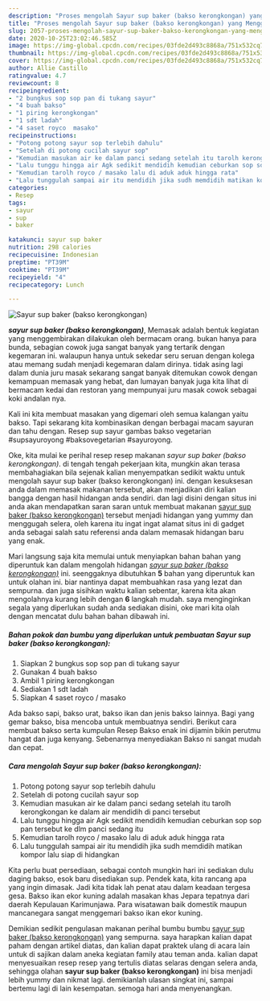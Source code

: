 ```yaml
---
description: "Proses mengolah Sayur sup baker (bakso kerongkongan) yang Menggugah Selera"
title: "Proses mengolah Sayur sup baker (bakso kerongkongan) yang Menggugah Selera"
slug: 2057-proses-mengolah-sayur-sup-baker-bakso-kerongkongan-yang-menggugah-selera
date: 2020-10-25T23:02:46.585Z
image: https://img-global.cpcdn.com/recipes/03fde2d493c8868a/751x532cq70/sayur-sup-baker-bakso-kerongkongan-foto-resep-utama.jpg
thumbnail: https://img-global.cpcdn.com/recipes/03fde2d493c8868a/751x532cq70/sayur-sup-baker-bakso-kerongkongan-foto-resep-utama.jpg
cover: https://img-global.cpcdn.com/recipes/03fde2d493c8868a/751x532cq70/sayur-sup-baker-bakso-kerongkongan-foto-resep-utama.jpg
author: Allie Castillo
ratingvalue: 4.7
reviewcount: 8
recipeingredient:
- "2 bungkus sop sop pan di tukang sayur"
- "4 buah bakso"
- "1 piring kerongkongan"
- "1 sdt ladah"
- "4 saset royco  masako"
recipeinstructions:
- "Potong potong sayur sop terlebih dahulu"
- "Setelah di potong cucilah sayur sop"
- "Kemudian masukan air ke dalam panci sedang setelah itu tarolh kerongkongan ke dalam air mendidih di panci tersebut"
- "Lalu tunggu hingga air Agk sedikit mendidih kemudian ceburkan sop sop pan tersebut ke dlm panci sedang itu"
- "Kemudian tarolh royco / masako lalu di aduk aduk hingga rata"
- "Lalu tunggulah sampai air itu mendidih jika sudh memdidih matikan kompor lalu siap di hidangkan"
categories:
- Resep
tags:
- sayur
- sup
- baker

katakunci: sayur sup baker 
nutrition: 298 calories
recipecuisine: Indonesian
preptime: "PT39M"
cooktime: "PT39M"
recipeyield: "4"
recipecategory: Lunch

---
```



![Sayur sup baker (bakso kerongkongan)](https://img-global.cpcdn.com/recipes/03fde2d493c8868a/751x532cq70/sayur-sup-baker-bakso-kerongkongan-foto-resep-utama.jpg)

<b><i>sayur sup baker (bakso kerongkongan)</i></b>, Memasak adalah bentuk kegiatan yang menggembirakan dilakukan oleh bermacam orang. bukan hanya para bunda, sebagian cowok juga sangat banyak yang tertarik dengan kegemaran ini. walaupun hanya untuk sekedar seru seruan dengan kolega atau memang sudah menjadi kegemaran dalam dirinya. tidak asing lagi dalam dunia juru masak sekarang sangat banyak ditemukan cowok dengan kemampuan memasak yang hebat, dan lumayan banyak juga kita lihat di bermacam kedai dan restoran yang mempunyai juru masak cowok sebagai koki andalan nya.

Kali ini kita membuat masakan yang digemari oleh semua kalangan yaitu bakso. Tapi sekarang kita kombinasikan dengan berbagai macam sayuran dan tahu dengan. Resep sup sayur gambas bakso vegetarian #supsayuroyong #baksovegetarian #sayuroyong.

Oke, kita mulai ke perihal resep resep makanan <i>sayur sup baker (bakso kerongkongan)</i>. di tengah tengah pekerjaan kita, mungkin akan terasa membahagiakan bila sejenak kalian menyempatkan sedikit waktu untuk mengolah sayur sup baker (bakso kerongkongan) ini. dengan kesuksesan anda dalam memasak makanan tersebut, akan menjadikan diri kalian bangga dengan hasil hidangan anda sendiri. dan lagi disini dengan situs ini anda akan mendapatkan saran saran untuk membuat makanan <u>sayur sup baker (bakso kerongkongan)</u> tersebut menjadi hidangan yang yummy dan menggugah selera, oleh karena itu ingat ingat alamat situs ini di gadget anda sebagai salah satu referensi anda dalam memasak hidangan baru yang enak.


Mari langsung saja kita memulai untuk menyiapkan bahan bahan yang diperuntuk kan dalam mengolah hidangan <u><i>sayur sup baker (bakso kerongkongan)</i></u> ini. seenggaknya dibutuhkan <b>5</b> bahan yang diperuntuk kan untuk olahan ini. biar nantinya dapat membuahkan rasa yang lezat dan sempurna. dan juga sisihkan waktu kalian sebentar, karena kita akan mengolahnya kurang lebih dengan <b>6</b> langkah mudah. saya menginginkan segala yang diperlukan sudah anda sediakan disini, oke mari kita olah dengan mencatat dulu bahan bahan dibawah ini.

<!--inarticleads1-->

##### Bahan pokok dan bumbu yang diperlukan untuk pembuatan Sayur sup baker (bakso kerongkongan):

1. Siapkan 2 bungkus sop sop pan di tukang sayur
1. Gunakan 4 buah bakso
1. Ambil 1 piring kerongkongan
1. Sediakan 1 sdt ladah
1. Siapkan 4 saset royco / masako


Ada bakso sapi, bakso urat, bakso ikan dan jenis bakso lainnya. Bagi yang gemar bakso, bisa mencoba untuk membuatnya sendiri. Berikut cara membuat bakso serta kumpulan Resep Bakso enak ini dijamin bikin perutmu hangat dan juga kenyang. Sebenarnya menyediakan Bakso ni sangat mudah dan cepat. 

<!--inarticleads2-->

##### Cara mengolah Sayur sup baker (bakso kerongkongan):

1. Potong potong sayur sop terlebih dahulu
1. Setelah di potong cucilah sayur sop
1. Kemudian masukan air ke dalam panci sedang setelah itu tarolh kerongkongan ke dalam air mendidih di panci tersebut
1. Lalu tunggu hingga air Agk sedikit mendidih kemudian ceburkan sop sop pan tersebut ke dlm panci sedang itu
1. Kemudian tarolh royco / masako lalu di aduk aduk hingga rata
1. Lalu tunggulah sampai air itu mendidih jika sudh memdidih matikan kompor lalu siap di hidangkan


Kita perlu buat persediaan, sebagai contoh mungkin hari ini sediakan dulu daging bakso, esok baru disediakan sup. Pendek kata, kita rancang apa yang ingin dimasak. Jadi kita tidak lah penat atau dalam keadaan tergesa gesa. Bakso ikan ekor kuning adalah masakan khas Jepara tepatnya dari daerah Kepulauan Karimunjawa. Para wisatawan baik domestik maupun mancanegara sangat menggemari bakso ikan ekor kuning. 

Demikian sedikit pengulasan makanan perihal bumbu bumbu <u>sayur sup baker (bakso kerongkongan)</u> yang sempurna. saya harapkan kalian dapat paham dengan artikel diatas, dan kalian dapat praktek ulang di acara lain untuk di sajikan dalam aneka kegiatan family atau teman anda. kalian dapat menyesuaikan resep resep yang tertulis diatas selaras dengan selera anda, sehingga olahan <b>sayur sup baker (bakso kerongkongan)</b> ini bisa menjadi lebih yummy dan nikmat lagi. demikianlah ulasan singkat ini, sampai bertemu lagi di lain kesempatan. semoga hari anda menyenangkan.
